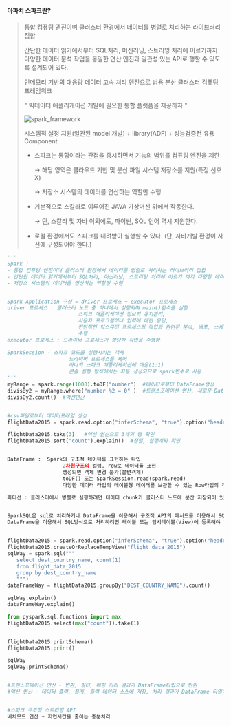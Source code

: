 #### 아파치 스파크란? 

> 통합 컴퓨팅 엔진이며 클러스터 환경에서 데이터를 병렬로 처리하는 라이브러리 집합 
>
> 간단한 데이터 읽기에서부터 SQL처리, 머신러닝, 스트리밍 처리에 이르기까지 다양한 데이터 분석 작업을 동일한 연산 엔진과 일관성 있는 API로 행할 수 있도록 설계되어 있다. 
>
> 인메모리 기반의 대용량 데이터 고속 처리 엔진으로 범용 분산 클러스터 컴퓨팅 프레임워크 
>
> " 빅데이터 애플리케이션 개발에 필요한 통합 플랫폼을 제공하자 "
>
> ![spark_framework](../../../../TIL/TIL/image/spark_framework.png)
>
> 시스템적 설정 지원(일관된 model 개발) + library(ADF) + 성능검증전 유용 Component 
>
> - 스파크는 통합이라는 관점을 중시하면서 기능의 범위를 컴퓨팅 엔진을 제한
>
>   → 해당 영역은 클라우드 기반 및 분산 파일 시스템 저장소를 지원(특정 선호 X)
>
>   → 저장소 시스템의 데이터를 연산하는 역할만 수행 
>
> - 기본적으로 스칼라로 이루어진 JAVA 가상머신 위에서 작동한다. 
>
>   → 단, 스칼라 및 자바 이외에도, 파이썬, SQL 언어 역시 지원한다. 
>
> - 로컬 환경에서도 스파크를 내려받아 실행할 수 있다. (단, 자바개발 환경이 사전에 구성되어야 한다.)

```python
'''
Spark : 
- 통합 컴퓨팅 엔진이며 클러스터 환경에서 데이터를 병렬로 처리하는 라이브러리 집합
- 간단한 데이터 읽기에서부터 SQL처리, 머신러닝, 스트리밍 처리에 이르기 까지 다양한 데이터 분석 작업을  동일한 연산 엔진과 일관성 있는 API로 수행할 수 있도록 설계되어 있다
- 저장소 시스템의 데이터를 연산하는 역할만 수행


Spark Application 구성 = driver 프로세스 + executor 프로세스
driver 프로세스 : 클러스터 노드 중 하나에서 실행되며 main()함수를 실행
                       스파크 애플리케이션 정보의 유지관리, 
                       사용자 프로그램이나 입력에 대한 응답, 
                       전반적인 익스큐터 프로세스의 작업과 관련된 분석, 배포, 스케줄링 역할 	
                       수행
executor 프로세스 : 드라이버 프로세스가 할당한 작업을 수행함

SparkSession - 스파크 코드를 실행시키는 객체
                    드라이버 프로세스를 제어
                    하나의 스파크 애플리케이션에 대응(1:1)
                    콘솔 실행 방식에서는 자동 생성되므로 spark변수로 사용
'''
myRange = spark.range(1000).toDF("number")  #데이터로부터 DataFrame생성
divisBy2 = myRange.where("number %2 = 0" )  #트랜스포메이션 연산, 새로운 DataFrame으로 결과 생성
divisBy2.count()  #액션연산


#csv파일로부터 데이터프레임 생성
flightData2015 = spark.read.option("inferSchema", "true").option("header", "true").csv("/home/tutor/data/2015-summary.csv")

flightData2015.take(3)   #액션 연산으로 3개의 행 확인 
flightData2015.sort("count").explain()  #정렬, 실행계획 확인


DataFrame :  Spark의 구조적 데이터를 표현하는 타입 
                  2차원구조의 컬럼, row로 데이터를 표현
                  생성되면 객체 변경 불가(불변객체)
                  toDF() 또는 SparkSession.read(spark.read)
                  다양한 데이터 타입의 테이블형 데이터를 보관할 수 있는 Row타입의 객체로 구성된 분산 컬렉션

파티션 : 클러스터에서 병렬로 실행하려면 데이터 chunk가 클러스터 노드에 분산 저장되어 있어야 합니다.


SparkSQL은 sql로 처리하거나 DataFrame을 이용해서 구조적 API의 메서드를 이용해서 SQL방식으로 처리할 수 있습니다.
DataFrame을 이용해서 SQL방식으로 처리하려면 테이블 또는 임시테이블(View)에 등록해야 합니다.


flightData2015 = spark.read.option("inferSchema", "true").option("header", "true").csv("/home/tutor/data/2015-summary.csv")
flightData2015.createOrReplaceTempView("flight_data_2015")
sqlWay = spark.sql("""
   select dest_country_name, count(1)
   from flight_data_2015
   group by dest_country_name
   """)
dataFrameWay = flightData2015.groupBy("DEST_COUNTRY_NAME").count()

sqlWay.explain()
dataFrameWay.explain()

from pyspark.sql.functions import max
flightData2015.select(max("count")).take(1)


flightData2015.printSchema()
flightData2015.print()

sqlWay
sqlWay.printSchema()


#트랜스포메이션 연산 - 변환, 필터, 매핑 처리 결과가 DataFrame타입으로 반환
#액션 연산 - 데이터 출력, 집게, 출력 데이터 소스에 저장, 처리 결과가 DataFrame 타입이 아닌 값이나 형태


#스파크 구조적 스트리밍 API
배치모드 연산 + 지연시간을 줄이는 증분처리 
```